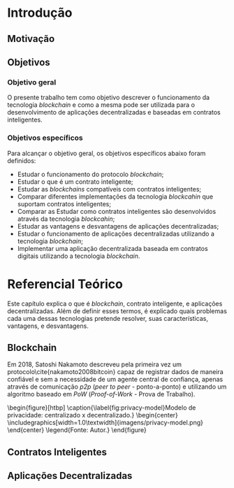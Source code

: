 
# Introdução

## Motivação

## Objetivos

### Objetivo geral

O presente trabalho tem como objetivo descrever o funcionamento da tecnologia *blockchain* e como a mesma pode ser utilizada para o desenvolvimento de aplicações decentralizadas e baseadas em contratos inteligentes.

### Objetivos específicos

Para alcançar o objetivo geral, os objetivos específicos abaixo foram definidos:

- Estudar o funcionamento do protocolo *blockchain*;
- Estudar o que é um contrato inteligente;
- Estudar as *blockchains* compatíveis com contratos inteligentes;
- Comparar diferentes implementações da tecnologia *blockcahin* que suportam contratos inteligentes;
- Comparar as Estudar como contratos inteligentes são desenvolvidos através da tecnologia *blockcahin*;
- Estudar as vantagens e desvantagens de aplicações decentralizadas;
- Estudar o funcionamento de aplicações decentralizadas utilizando a tecnologia *blockchain*;
- Implementar uma aplicação decentralizada baseada em contratos digitais utilizando a tecnologia *blockchain*.

<!--
Isto é um comentário, mesma sintaxe do HTML. Para conhecer a sintaxe
do limarka consulte: https://github.com/abntex/limarka/wiki/Sintaxe
-->

# Referencial Teórico

Este capítulo explica o que é *blockchain*, contrato inteligente, e aplicações decentralizadas. Além de definir esses termos, é explicado quais problemas cada uma dessas tecnologias pretende resolver, suas características, vantagens, e desvantagens.

## Blockchain

Em 2018, Satoshi Nakamoto descreveu pela primeira vez um protocolo\cite{nakamoto2008bitcoin} capaz de registrar dados de maneira confiável e sem a necessidade de um agente central de confiança, apenas através de comunicação *p2p* (*peer to peer* - ponto-a-ponto) e utilizando um algoritmo baseado em *PoW* (*Proof-of-Work* - Prova de Trabalho).

\begin{figure}[htbp]
\caption{\label{fig:privacy-model}Modelo de privacidade: centralizado x decentralizado.}
\begin{center}
\includegraphics[width=1.0\textwidth]{imagens/privacy-model.png}
\end{center}
\legend{Fonte: Autor.}
\end{figure}


## Contratos Inteligentes

## Aplicações Decentralizadas
